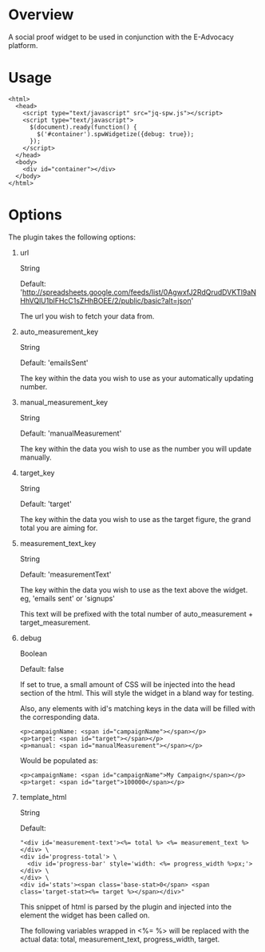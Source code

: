 # Overview
A social proof widget to be used in conjunction with the E-Advocacy platform.

# Usage
    <html>
      <head>
        <script type="text/javascript" src="jq-spw.js"></script>
        <script type="text/javascript">
          $(document).ready(function() {
            $('#container').spwWidgetize({debug: true});
          });
        </script>
      </head>
      <body>
        <div id="container"></div>
      </body>
    </html>
    
# Options
The plugin takes the following options:

1.  url

    String
    
    Default: 'http://spreadsheets.google.com/feeds/list/0AgwxfJ2RdQrudDVKTl9aNHhVQlU1blFHcC1sZHhBOEE/2/public/basic?alt=json'
    
    The url you wish to fetch your data from.
    
1.  auto_measurement_key

    String
    
    Default: 'emailsSent'
    
    The key within the data you wish to use as your automatically updating number.
    
1.  manual_measurement_key

    String
    
    Default: 'manualMeasurement'
    
    The key within the data you wish to use as the number you will update manually.
    
1.  target_key

    String
    
    Default: 'target'
    
    The key within the data you wish to use as the target figure, the grand total you are aiming for.
    
1.  measurement_text_key

    String
    
    Default: 'measurementText'
    
    The key within the data you wish to use as the text above the widget. eg, 'emails sent' or 'signups'
    
    This text will be prefixed with the total number of auto_measurement + target_measurement.
    
1.  debug

    Boolean
    
    Default: false
    
    If set to true, a small amount of CSS will be injected into the head section of the html. This will style the widget in a bland way for testing.

    Also, any elements with id's matching keys in the data will be filled with the corresponding data.

        <p>campaignName: <span id="campaignName"></span></p>
        <p>target: <span id="target"></span></p>
        <p>manual: <span id="manualMeasurement"></span></p>
        
    Would be populated as:
    
        <p>campaignName: <span id="campaignName">My Campaign</span></p>
        <p>target: <span id="target">100000</span></p>
        
1.  template_html

    String
    
    Default: 
    
        "<div id='measurement-text'><%= total %> <%= measurement_text %></div> \
        <div id='progress-total'> \
          <div id='progress-bar' style='width: <%= progress_width %>px;'></div> \
        </div> \
        <div id='stats'><span class='base-stat>0</span> <span class='target-stat><%= target %></span></div>"
        
    This snippet of html is parsed by the plugin and injected into the element the widget has been called on.
    
    The following variables wrapped in <%= %> will be replaced with the actual data: total, measurement_text, progress_width, target.
